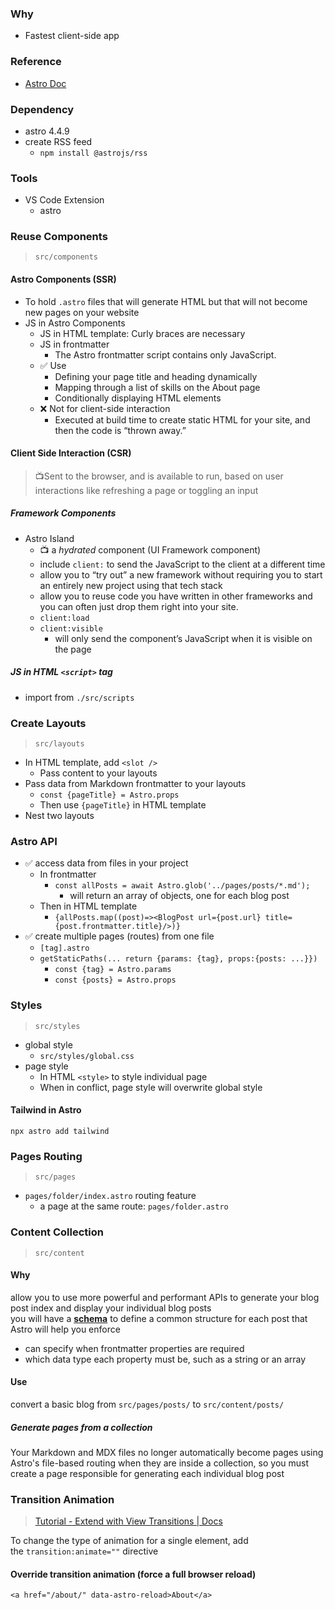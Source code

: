 ### Why

- Fastest client-side app

### Reference

- [Astro Doc](https://docs.astro.build)

### Dependency

- astro 4.4.9
- create RSS feed
  - `npm install @astrojs/rss`

### Tools

- VS Code Extension
  - astro

### Reuse Components

> `src/components`

#### Astro Components (SSR)

- To hold `.astro` files that will generate HTML but that will not become new pages on your website
- JS in Astro Components
  - JS in HTML template: Curly braces are necessary
  - JS in frontmatter
    - The Astro frontmatter script contains only JavaScript.
  - ✅ Use
    - Defining your page title and heading dynamically
    - Mapping through a list of skills on the About page
    - Conditionally displaying HTML elements
  - ❌ Not for client-side interaction
    - Executed at build time to create static HTML for your site, and then the code is “thrown away.”

#### Client Side Interaction (CSR)

> 📺Sent to the browser, and is available to run, based on user interactions like refreshing a page or toggling an input

##### Framework Components

- Astro Island
  - 📺 a *hydrated* component (UI Framework component)
  - include `client:` to send the JavaScript to the client at a different time
  - allow you to “try out” a new framework without requiring you to start an entirely new project using that tech stack
  - allow you to reuse code you have written in other frameworks and you can often just drop them right into your site.
  - `client:load`
  - `client:visible`
    - will only send the component’s JavaScript when it is visible on the page

##### JS in HTML `<script>` tag

- import from `./src/scripts`

### Create Layouts

> `src/layouts`

- In HTML template, add `<slot />`
  - Pass content to your layouts
- Pass data from Markdown frontmatter to your layouts
  - `const {pageTitle} = Astro.props`
  - Then use `{pageTitle}` in HTML template
- Nest two layouts

### Astro API

- ✅ access data from files in your project
  - In frontmatter
    - `const allPosts = await Astro.glob('../pages/posts/*.md');`
      - will return an array of objects, one for each blog post
  - Then in HTML template
    - `{allPosts.map((post)=><BlogPost url={post.url} title={post.frontmatter.title}/>)}`
- ✅ create multiple pages (routes) from one file
  - `[tag].astro`
  - `getStaticPaths(... return {params: {tag}, props:{posts: ...}})`
    - `const {tag} = Astro.params`
    - `const {posts} = Astro.props`

### Styles

> `src/styles`

- global style
  - `src/styles/global.css`
- page style
  - In HTML `<style>` to style individual page
  - When in conflict, page style will overwrite global style

#### Tailwind in Astro

`npx astro add tailwind`

### Pages Routing

> `src/pages`

- `pages/folder/index.astro` routing feature
  - a page at the same route: `pages/folder.astro`

### Content Collection

> `src/content`

#### Why

allow you to use more powerful and performant APIs to generate your blog post index and display your individual blog posts  
 you will have a **[schema](https://docs.astro.build/en/guides/content-collections/#defining-a-collection-schema)** to define a common structure for each post that Astro will help you enforce

- can specify when frontmatter properties are required
- which data type each property must be, such as a string or an array

#### Use

convert a basic blog from `src/pages/posts/` to `src/content/posts/`

##### Generate pages from a collection

Your Markdown and MDX files no longer automatically become pages using Astro's file-based routing when they are inside a collection, so you must create a page responsible for generating each individual blog post

### Transition Animation

> [Tutorial - Extend with View Transitions | Docs](https://docs.astro.build/en/tutorials/add-view-transitions/)

To change the type of animation for a single element, add the `transition:animate=""` directive

#### Override transition animation (force a full browser reload)

`<a href="/about/" data-astro-reload>About</a>`
